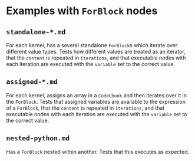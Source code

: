 # Examples with `ForBlock` nodes

## `standalone-*.md`

For each kernel, has a several standalone `ForBlock`s which iterate over different value types. Tests how different values are treated as an iterator, that the `content` is repeated in `iterations`, and that executable nodes with each iteration are executed with the `variable` set to the correct value.


## `assigned-*.md`

For each kernel, assigns an array in a `CodeChunk` and then iterates over it in the `ForBlock`. Tests that assigned variables are available to the expression of a `ForBlock`, that the `content` is repeated in `iterations`, and that executable nodes with each iteration are executed with the `variable` set to the correct value.

## `nested-python.md`

Has a `ForBlock` nested within another. Tests that this executes as expected.

